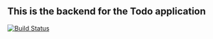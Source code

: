 ## This is the backend for the Todo application

[![Build Status](https://travis-ci.com/Folkmancer/todo-backend.svg?token=zJ55VbJxU5tSdSttz7Bb&branch=develop)](https://travis-ci.com/Folkmancer/todo-backend)
